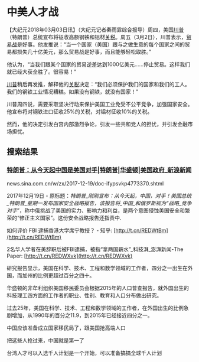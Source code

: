 # 中美人才战
【大纪元2018年03月03日讯】（大纪元记者秦雨霏综合报导）周四，美国[川普](http://www.epochtimes.com/gb/tag/%E5%B7%9D%E6%99%AE.html)（特朗普）总统宣布将征收高额钢铁和铝材[关税](http://www.epochtimes.com/gb/tag/%E5%85%B3%E7%A8%8E.html)。周五（3月2日），川普表示，[贸易战](http://www.epochtimes.com/gb/tag/%E8%B4%B8%E6%98%93%E6%88%98.html)是好事。他发推说：“当一个国家（美国）跟与之做生意的每个国家之间的贸易都损失几十亿美元，那么贸易战是好事，而且能够轻松取胜。”

他认为，“当我们跟某个国家的贸易逆差达到1000亿美元……停止贸易。这样我们就已经大获全胜了。很容易！”

[川普](http://www.epochtimes.com/gb/tag/%E5%B7%9D%E6%99%AE.html)稍后再发推，解释他的[关税](http://www.epochtimes.com/gb/tag/%E5%85%B3%E7%A8%8E.html)决定：“我们必须保护我们的国家和我们的工人。我们的钢铁工业情况糟糕。如果没有钢铁，就没有国家！”

川普周四说，需要采取坚决行动来保护美国工业免受不公平竞争，加强国家安全。他宣布将对钢铁进口征收25%的关税，对铝材征收10%的关税。

然而，他的决定引发白宫内部激烈争论，引发一些共和党人的担忧，并引发金融市场担忧。

## 搜索结果

### [特朗普：从今天起中国是美国对手|特朗普|华盛顿|美国政府_新浪新闻](http://news.sina.com.cn/w/zx/2017-12-19/doc-ifypsvkp4773370.shtml)

news.sina.com.cn/w/zx/2017-12-19/doc-ifypsvkp4773370.shtml

2017年12月19日 - 原标题：_特朗普_刚刚宣布：从今天起，_中国_，对手！美国总统_特朗普_星期一发布国家安全战略报告，该报告将_中国_和俄罗斯视为“战略_竞争对手_”，称中俄挑战了美国的实力、影响力和利益，是两个意图侵蚀美国安全和繁荣的“修正主义国家”。这份安全战略报告还指责中.

如何评价 FBI 逮捕香港大学席宁教授？ - 知乎: [http://t.cn/REDWtBm](http://t.cn/REDWtBm)

2名华人学者在美辞职后被FBI逮捕，被指“拿两国薪水”_科技湃_澎湃新闻-The Paper: [http://t.cn/REDWXvk](http://t.cn/REDWXvk)

研究报告显示，美国在科学、技术、工程和数学领域的工作者，四分之一出生在外国，而加州的比例更超过百分之四十。

华盛顿的非牟利组织美国移民委员会根据2015年的人口普查报告，就外国出生的科技理工四方面的工作者的职业、性别、教育和人口分布做出研究。

过去25年，美国在科学、技术、工程和数学领域的工作者，在外国出生的比例急剧增加，从1990年的百分之11.9，到2015年已经接近四分之一。

中国应该准备成立国家移民局了，跟美国抢高端人口

把这些人抢过来，中国就是第一了

台湾人才可以入选千人计划是一个开始，可以准备搞搞全球千人计划